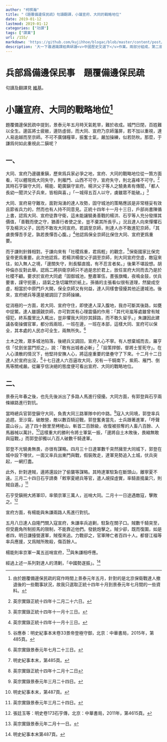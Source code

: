 ```yaml
---
author: "柯棋瀚"
title: "《題覆備邊保民疏》句讀翻譯，小議宣府、大同的戰略地位"
date: 2019-01-12
lastmod: 2019-01-12
categories: ["功課"]
tags: ["課業"]
url: /155/
markdown: 'https://github.com/kujihhoe/blogac/blob/master/content/post/155題覆備邊保民疏句讀翻譯.md'
description: '大一下㫷通識課經典硏讀<v>中國歷史文選下</v>作業。兩部分組成，第二部分記得是那天早上趕出來的，水文一篇。第二部分自動繁簡轉換，可能有誤。'
---
```


# 兵部爲備邊保民事　題覆備邊保民疏

句讀及翻譯見 [維基](https://kqh.wiki/?file=004-%E6%96%87%E6%9C%AC%E9%9B%BB%E5%AD%90%E5%8C%96/002-%E9%A1%8C%E8%A6%86%E5%82%99%E9%82%8A%E4%BF%9D%E6%B0%91%E7%96%8F)。

# 小議宣府、大同的戰略地位[^1]

<v>題覆備邊保民疏</v>中提到，景泰元年五月時天氣乾旱，難於收成。城門日閉，百姓難以全生。邊區將士疲敝，邊防虛弱，而大同、宣府乃京師藩屏，若不加以重視，達人易逾越而至京師。不可不廣儲糧草，振奮士氣，嚴加操練，似若防秋。那麼，于謙爲何如此重視此二鎭呢？

## 一、

大同、宣府乃邊疆重鎭，歷來爲兵家必爭之地，宣府、大同的戰略地位從一箇方面看，可以體現爲大同失守，則雁門、山西不可守，宣府失守，則北喜峰不可守。[^2]其時石亨鎭守大同，楊能、範廣鎭守宣府。楊洪父子等人之驍勇素有傳聞，「都人長幼一聞洪父子兵來，皆相與喜，」「一城得五百人以守，虜雖眾不能破。」[^3]

大同、宣府易守難攻，面對洶湧的達人攻勢，固守城池的策略應該是非常穩妥有效且節省兵力的，然而也有人持不同意見。正統十四年十一月十三日，戶部尚書陳循上書，認爲大同、宣府徒靠守衛，這未能讓驍勇善戰的楊洪、石亨等人充分發揮其價值，「善戰而使之守，猶善行者使之坐，豈不棄其所長乎。」況且達人向來憚懼石亨及楊洪父子，因而不敢攻大同宣府。若調至京師，則達人亦不敢進犯京師，「其虜畏憚吾手足，孰若畏憚吾心腹。」[^4]他認爲保全京師比保住大同、宣府更爲重要。

而于謙則針鋒相對。于謙向來有「社稷爲重，君爲輕」的觀念，[^5]保衛國家比保完皇帝更爲重要。此次他認爲，若楊洪楊俊父子調至京師，則大同宣府空虛，敵寇來往，如入無人之境，「邊關失守，則長驅直搗，有不忍言者矣。」後果不堪設想。胡仲倫亦反對此舉。認爲二將拱衛京師只不過是忠於君上，放任宣府大同而去乃是於社稷不顧。要求於宣府大同處「固御城池，整肅軍伍，晝張旗幟，夜鳴金鼓，伏兵要害，謹守扼塞」，語氣之急切躍然於紙上。孫循的主張看似很有道理，然變成空虛，相當於中原門戶大開，保全京師又有何益，達人同樣會侵擾其他近邊城池。後來，宣府總兵等還是被調回了京師操練。

從消極的一方面，若大同、宣府守住，即使達人深入腹地，我亦可斷其後路，如甕中捉鱉。達人雖覬覦京師，亦可對其有心理震懾的作用：「其代岢嵐等處雖曾有賊侵犯，終系腹里比入輒出，豈非懼我大同抄其歸路，而不敢久留乎。」朱謙因此建議各衛操備官軍，都分爲兩班，一班在邊，一班在本部，這樣大同、宣府可以保全，其本處的人民亦可全生，兩無所失。[^6]

土木之敗，眾多城池陷落，後總兵又調回，宣府人心不寧。有人想棄城而去，羅亨信「仗劍坐當門拒之」，說：「敢有出城者必斬」[^7]「設策捍御，督將士誓死守」。在人心潰散的情況下，他堅持安撫人心，將這座重要的堡壘守了下來。十二月十二日達人於宣府出沒，[^8]十七日達人六百逼攻大同，另有一千騎南下，紫荊、雁門、倒馬等關戒嚴。從羅亨信決絕的態度便可看出宣府、大同的戰略地位。

## 二、

景泰元年春之後，也先先後派出了多路人馬進行侵擾。大同方面，有郭登與石亨兩條線路進行對抗。

當時總兵官郭登鎭守大同，負責大同三路軍隊中的中路。[^9]寇入大同境，郭登率兵追趕。至沙窩，破敵營，敵以數百騎迎戰，郭登奮勇當先，士兵跟著進軍，「呼聲震山谷」。追了四十餘里至栲栳山，斬首二百餘級，收復被掠奪的人畜八百餘、人馬器械以萬計。[^10]這樣重大的勝利令將士軍氣一振，「邊將自土木敗後，畏縮無敢與寇戰，」而郭登卻獨以八百人破數千騎達軍。

郭登不光驍勇無畏，亦很有謀略。四月三十日達軍數千突然擁至大同城下，郭登在城中設下埋伏，一面又率兵出東門與戰，假裝敗走，達軍見勢追入土城，伏兵突起，一網打盡。

此外，針對達賊，邊將還設計了偷襲等謀略。其時達軍駐紮在斷頭山，離寧夏不遠。三月二十四日石亨請奏「敕寧夏總兵等官，遣人覘探虛實，率騎直搗巢穴，則賊自遁。」[^11]

石亨受鎭朔大將軍印，率領京軍三萬人，巡哨大同。二月十一日途遇敵寇，擊敗之。[^12]

宣府方面，有楊能與朱謙兩路人馬進行對抗。

五月八日達人自隆門關入寇宣府，朱謙率兵追剿，駐紮在關子口。賊數千騎突至，但受鹿角所制拒馬的限制，不能靠近他們。發銃炮擊之。賊少卻，既而復圍，如是者四，明日謙擡營還軍，賊復來追。力戰卻之，官軍陣亡者百四十人。都督江福等率兵應援，又爲賊所敗殺，傷百餘人。

楊能則率京軍一萬五巡哨宣府，[^13]與朱謙相呼應。

經過上述一系列對達人的清剿，「中國勢遂振」。[^14]

[^1]:由於<v>題覆備邊保民疏</v>的寫作時間上景泰元年五月，針對的是北京保衛戰達人撤退後的一些戰事狀況，故我只選取正統十四年十月到景泰元年七月間的一些資料。

[^2]:<v>英宗實錄</v>正統十四年十二月二十六日。

[^3]:<v>英宗實錄</v>正統十四年十一月十三日。

[^4]:<v>英宗實錄</v>正統十四年十一月十三日。

[^5]:谷應泰：<v>明史紀事本末</v>卷33<v>景帝登極守御</v>，北京：中華書局，2015年，第485頁。

[^6]:<v>英宗實錄</v>景泰元年七月二十三日。

[^7]:<v>明史紀事本末</v>，第485頁。

[^8]:<v>英宗實錄</v>正統十四年十二月十二日

[^9]:<v>英宗實錄</v>景泰元年三月二十四日。

[^10]:<v>明史紀事本末</v>，第487頁。

[^11]:<v>英宗實錄</v>景泰元年三月二十四日。

[^12]:張廷玉等：<v>明史</v>卷173<v>石亨傳</v>，北京：中華書局，2011年，第4615頁。

[^13]:<v>英宗實錄</v>景泰元年二月十一日。

[^14]:<v>明史紀事本末</v>第487頁。
